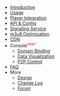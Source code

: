 - [Introduction](/en/README.md)
- [Usage](/en/usage.md)
- [Player Integration](/en/players.md)
- [API & Config](/en/API.md)
- [Signaling Service](/en/signaling.md)
- [m3u8 Optimization](m3u8.md)
- [CDN](/en/CDN.md)
- Console<sup style="color:red;">new!</sup>
    - [Domain Binding](/en/bindings.md)
    - [Data Visualization](/en/data-explain.md)
    - [P2P Control](/en/p2p-control.md)
- [FAQ](/en/FAQ.md)
- More
  - [Design](/en/design.md)
  - [Change Log](/en/logs.md)
  - [Forum](/coming-soon)
  

